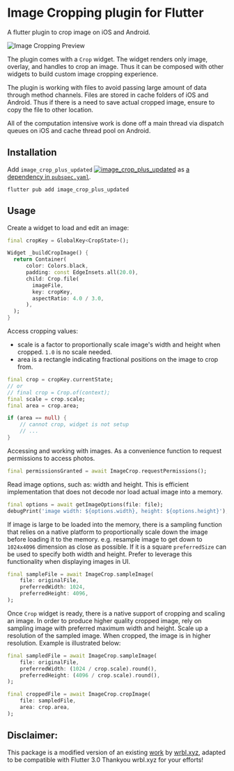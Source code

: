 # Image Cropping plugin for Flutter

A flutter plugin to crop image on iOS and Android.

![Image Cropping Preview](assets/image_cropping_preview.gif)

The plugin comes with a `Crop` widget. The widget renders only image, overlay, and handles to crop an image. Thus it can be composed with other widgets to build custom image cropping experience.

The plugin is working with files to avoid passing large amount of data through method channels. Files are stored in cache folders of iOS and Android. Thus if there is a need to save actual cropped image, ensure to copy the file to other location.

All of the computation intensive work is done off a main thread via dispatch queues on iOS and cache thread pool on Android.

## Installation

Add `image_crop_plus_updated` [![image_crop_plus_updated](https://img.shields.io/pub/v/image_crop_plus_updated.svg)](https://pub.dartlang.org/packages/image_crop_plus_updated) as [a dependency in `pubspec.yaml`](https://flutter.io/using-packages/#managing-package-dependencies--versions).

```shell
flutter pub add image_crop_plus_updated
```

## Usage

Create a widget to load and edit an image:

```dart
final cropKey = GlobalKey<CropState>();

Widget _buildCropImage() {
  return Container(
      color: Colors.black,
      padding: const EdgeInsets.all(20.0),
      child: Crop.file(
        imageFile,
        key: cropKey,
        aspectRatio: 4.0 / 3.0,
      ),
  );
}
```

Access cropping values:

- scale is a factor to proportionally scale image's width and height when cropped. `1.0` is no scale needed.
- area is a rectangle indicating fractional positions on the image to crop from.

```dart
final crop = cropKey.currentState;
// or
// final crop = Crop.of(context);
final scale = crop.scale;
final area = crop.area;

if (area == null) {
    // cannot crop, widget is not setup
    // ...
}
```

Accessing and working with images. As a convenience function to request permissions to access photos.

```dart
final permissionsGranted = await ImageCrop.requestPermissions();

```

Read image options, such as: width and height. This is efficient implementation that does not decode nor load actual image into a memory.

```dart
final options = await getImageOptions(file: file);
debugPrint('image width: ${options.width}, height: ${options.height}');
```

If image is large to be loaded into the memory, there is a sampling function that relies on a native platform to proportionally scale down the image before loading it to the memory. e.g. resample image to get down to `1024x4096` dimension as close as possible. If it is a square `preferredSize` can be used to specify both width and height. Prefer to leverage this functionality when displaying images in UI.

```dart
final sampleFile = await ImageCrop.sampleImage(
    file: originalFile,
    preferredWidth: 1024,
    preferredHeight: 4096,
);
```

Once `Crop` widget is ready, there is a native support of cropping and scaling an image. In order to produce higher quality cropped image, rely on sampling image with preferred maximum width and height. Scale up a resolution of the sampled image. When cropped, the image is in higher resolution. Example is illustrated below:

```dart
final sampledFile = await ImageCrop.sampleImage(
    file: originalFile,
    preferredWidth: (1024 / crop.scale).round(),
    preferredHeight: (4096 / crop.scale).round(),
);

final croppedFile = await ImageCrop.cropImage(
    file: sampledFile,
    area: crop.area,
);
```

## Disclaimer:

This package is a modified version of an existing [work](https://pub.dev/packages/image_crop_plus) by [wrbl.xyz](https://pub.dev/publishers/wrbl.xyz), adapted to be compatible with Flutter 3.0
Thankyou wrbl.xyz for your efforts!
